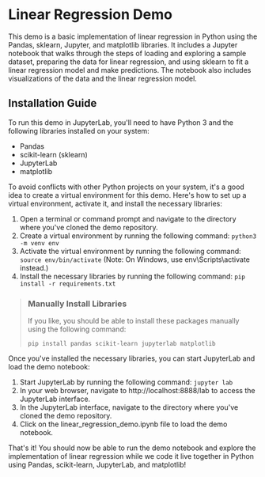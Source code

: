 # Linear Regression Demo

This demo is a basic implementation of linear regression in Python using the Pandas, sklearn, Jupyter, and matplotlib libraries. It includes a Jupyter notebook that walks through the steps of loading and exploring a sample dataset, preparing the data for linear regression, and using sklearn to fit a linear regression model and make predictions. The notebook also includes visualizations of the data and the linear regression model.

## Installation Guide

To run this demo in JupyterLab, you'll need to have Python 3 and the following libraries installed on your system:

- Pandas
- scikit-learn (sklearn)
- JupyterLab
- matplotlib

To avoid conflicts with other Python projects on your system, it's a good idea to create a virtual environment for this demo. Here's how to set up a virtual environment, activate it, and install the necessary libraries:

1. Open a terminal or command prompt and navigate to the directory where you've cloned the demo repository.
1. Create a virtual environment by running the following command: `python3 -m venv env`
1. Activate the virtual environment by running the following command: `source env/bin/activate` (Note: On Windows, use env\Scripts\activate instead.)
1. Install the necessary libraries by running the following command: `pip install -r requirements.txt`

> ### Manually Install Libraries
>
> If you like, you should be able to install these packages manually using the following command:
> 
> `pip install pandas scikit-learn jupyterlab matplotlib`

Once you've installed the necessary libraries, you can start JupyterLab and load the demo notebook:

1. Start JupyterLab by running the following command: `jupyter lab`
1. In your web browser, navigate to http://localhost:8888/lab to access the JupyterLab interface.
1. In the JupyterLab interface, navigate to the directory where you've cloned the demo repository.
1. Click on the linear_regression_demo.ipynb file to load the demo notebook.

That's it! You should now be able to run the demo notebook and explore the implementation of linear regression while we code it live together in Python using Pandas, scikit-learn, JupyterLab, and matplotlib!
